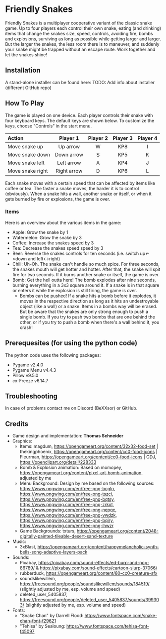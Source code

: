 # Friendly Snakes
Friendly Snakes is a multiplayer cooperative variant of the classic snake game. Up to four players each control their own snake, eating (and drinking) items that change the snakes size, speed, controls, avoiding fire, bombs and explosions, surviving as long as possible while getting larger and larger. But the larger the snakes, the less room there is to maneuver, and suddenly your snake might be trapped without an escape route. Work together and let the snakes shine!

## Installation
A stand-alone installer can be found here: <Add GitHub repo for installer>
TODO: Add info about installer (different GitHub repo)

## How To Play
The game is played on one device. Each player controls their snake with four keyboard keys. The default keys are shown below. To customize the keys, choose "Controls" in the start menu.

|Action|Player 1|Player 2|Player 3|Player 4|
|:-----|:------:|:------:|:------:|:------:|
|Move snake up|Up arrow|W|KP8|I|
|Move snake down|Down arrow|S|KP5|K|
|Move snake left|Left arrow|A|KP4|J|
|Move snake right|Right arrow|D|KP6|L|

Each snake moves with a certain speed that can be affected by items like coffee or tea. The faster a snake moves, the harder it is to control (obviously). When a snake hits a wall, another snake or itself, or when it gets burned by fire or explosions, the game is over.

### Items
Here is an overview about the various items in the game:
- Apple: Grow the snake by 1
- Watermelon: Grow the snake by 3
- Coffee: Increase the snakes speed by 3
- Tea: Decrease the snakes speed speed by 3
- Beer: Reverse the snakes controls for ten seconds (i.e. switch up<->down and left<->right)
- Chili: Uh-Oh. The snake can't handle so much spice. For three seconds, the snakes mouth will get hotter and hotter. After that, the snake will spit fire for two seconds. If it burns another snake or itself, the game is over.
- Bomb: Get the hell outta here! The bomb explodes after nine seconds, burning everything in a 3x3 square around it. If a snake is in that square or enters it while the explosion is still firing, the game is over.
  - Bombs can be pushed! If a snake hits a bomb before it explodes, it moves in the respective direction as long as it hits an undestroyable object (like a wall) or a snake. Items in a bombs way will be erased. But be aware that the snakes are only strong enough to push a single bomb. If you try to push two bombs that are one behind the other, or if you try to push a bomb when there's a wall behind it, you crash!

## Prerequesites (for using the python code)
The python code uses the following packages:
- Pygame v2.4.0
- Pygame Menu v4.4.3
- Pillow v9.5.0
- cx-Freeze v6.14.7

## Troubleshooting
In case of problems contact me on Discord (BeXXsor) or GitHub.

## Credits
- Game design and implementation: **Thomas Schneider**
- Graphics:
  - Items: magdum, https://opengameart.org/content/32x32-food-set | thekingphoenix, https://opengameart.org/content/cc0-food-icons | Fleurman, https://opengameart.org/content/cc0-food-icons | GDJ, https://openclipart.org/detail/228333
  - Bomb & Explosion animation: Based on momopey, https://opengameart.org/content/pixel-art-bomb-animation, adjusted by me 
  - Menu Background: Design by me based on the following sources: https://www.pngwing.com/en/free-png-bcglq, https://www.pngwing.com/en/free-png-tszci, https://www.pngwing.com/en/free-png-bqtsy, https://www.pngwing.com/en/free-png-zrkot, https://www.pngwing.com/en/free-png-nepqc, https://www.pngwing.com/en/free-png-vwdzk, https://www.pngwing.com/en/free-png-bqiry, https://www.pngwing.com/en/free-png-ihwzr
  - Game Backgrounds: txturs, https://opengameart.org/content/2048-digitally-painted-tileable-desert-sand-texture
- Music:
  - 3xBlast, https://opengameart.org/content/happymelancholic-synth-bells-song-adaptive-layers-pack
- Sounds:
  - Pixabay, https://pixabay.com/sound-effects/ed-burp-and-pop-86789/ & https://pixabay.com/sound-effects/cartoon-slurp-37066/
  - rubberduck, https://opengameart.org/content/80-cc0-creature-sfx
  - soundslikewillem, https://freesound.org/people/soundslikewillem/sounds/184519/ (slightly adjusted by me, esp. volume and speed)
  - deleted_user_5405837, https://freesound.org/people/deleted_user_5405837/sounds/399303/ (slightly adjusted by me, esp. volume and speed)
- Fonts:
  - "Snake Chan" by Darrell Flood: https://www.fontspace.com/snake-chan-font-f29621
  - "Tehisa" by Sealoung: https://www.fontspace.com/tehisa-font-f45097
